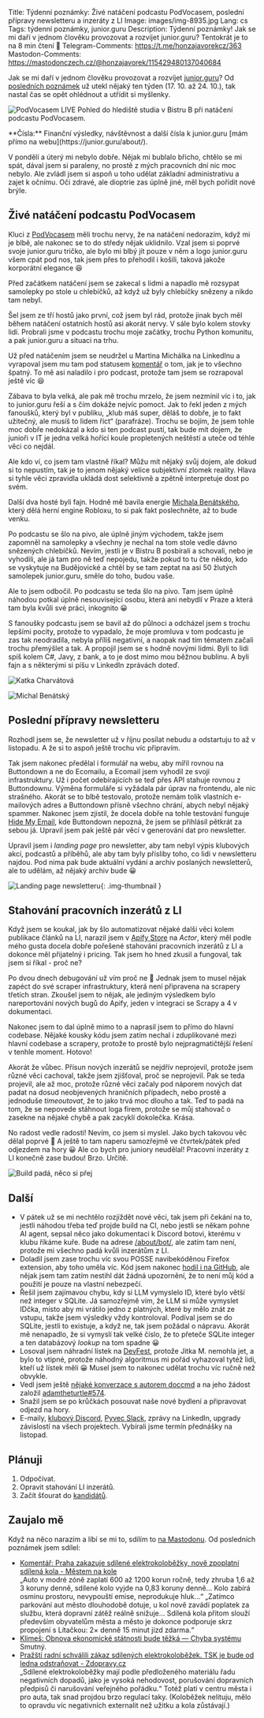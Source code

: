 Title: Týdenní poznámky: Živé natáčení podcastu PodVocasem, poslední přípravy newsletteru a inzeráty z LI
Image: images/img-8935.jpg
Lang: cs
Tags: týdenní poznámky, junior.guru
Description: Týdenní poznámky! Jak se mi daří v jednom člověku provozovat a rozvíjet junior.guru? Tentokrát je to na 8 min čtení 🧐
Telegram-Comments: https://t.me/honzajavorekcz/363
Mastodon-Comments: https://mastodonczech.cz/@honzajavorek/115429480137040684

Jak se mi daří v jednom člověku provozovat a rozvíjet [junior.guru](https://junior.guru/)?
Od [posledních poznámek]({filename}2025-10-17_tydenni-poznamky-kurz-scrapovani-v-javascriptu-a-dalsi-veci-pro-apify-akademii.md) už utekl nějaký ten týden (17. 10. až 24. 10.), tak nastal čas se opět ohlédnout a utřídit si myšlenky.

![PodVocasem LIVE]({static}/images/img-8935.jpg)
Pohled do hlediště studia v Bistru B při natáčení podcastu PodVocasem.

<div class="alert alert-warning" role="alert" markdown="1">
**Čísla:** Finanční výsledky, návštěvnost a další čísla k junior.guru [mám přímo na webu](https://junior.guru/about/).
</div>

V pondělí a úterý mi nebylo dobře. Nějak mi bublalo břicho, chtělo se mi spát, dával jsem si paraleny, no prostě z mých pracovních dní nic moc nebylo. Ale zvládl jsem si aspoň u toho udělat základní administrativu a zajet k očnímu. Oči zdravé, ale dioptrie zas úplně jiné, měl bych pořídit nové brýle.

## Živé natáčení podcastu PodVocasem

Kluci z [PodVocasem](https://www.podvocasem.cz/) měli trochu nervy, že na natáčení nedorazím, když mi je blbě, ale nakonec se to do středy nějak uklidnilo. Vzal jsem si poprvé svoje junior.guru tričko, ale bylo mi blbý jít pouze v něm a logo junior.guru všem cpát pod nos, tak jsem přes to přehodil i košili, taková jakože korporátní elegance 😆

Před začátkem natáčení jsem se zakecal s lidmi a napadlo mě rozsypat samolepky po stole u chlebíčků, až když už byly chlebíčky snězeny a nikdo tam nebyl.

Šel jsem ze tří hostů jako první, což jsem byl rád, protože jinak bych měl během natáčení ostatních hostů asi akorát nervy. V sále bylo kolem stovky lidí. Probrali jsme v podcastu trochu moje začátky, trochu Python komunitu, a pak junior.guru a situaci na trhu.

Už před natáčením jsem se neudržel u Martina Michálka na LinkedInu a vyrapoval jsem mu tam pod statusem [komentář](https://www.linkedin.com/feed/update/urn:li:ugcPost:7385957067565613056/?commentUrn=urn%3Ali%3Acomment%3A%28ugcPost%3A7385957067565613056%2C7386044042805141505%29&dashCommentUrn=urn%3Ali%3Afsd_comment%3A%287386044042805141505%2Curn%3Ali%3AugcPost%3A7385957067565613056%29) o tom, jak je to všechno špatný. To mě asi naladilo i pro podcast, protože tam jsem se rozrapoval ještě víc 😆

Zábava to byla velká, ale pak mě trochu mrzelo, že jsem nezmínil víc i to, jak to junior.guru řeší a s čím dokáže nejvíc pomoct. Jak to řekl jeden z mých fanoušků, který byl v publiku, „klub máš super, děláš to dobře, je to fakt užitečný, ale musíš to lidem říct“ (parafráze). Trochu se bojím, že jsem tohle moc dobře nedokázal a kdo si ten podcast pustí, tak bude mít dojem, že junioři v IT je jedna velká hořící koule propletených neštěstí a uteče od téhle věci co nejdál.

Ale kdo ví, co jsem tam vlastně říkal? Můžu mít nějaký svůj dojem, ale dokud si to nepustím, tak je to jenom nějaký velice subjektivní zlomek reality. Hlava si tyhle věci zpravidla ukládá dost selektivně a zpětně interpretuje dost po svém.

Další dva hosté byli fajn. Hodně mě bavila energie [Michala Benátského](https://www.linkedin.com/in/michalbenatsky/), který dělá herní engine Robloxu, to si pak fakt poslechněte, až to bude venku.

Po podcastu se šlo na pivo, ale úplně jiným východem, takže jsem zapomněl na samolepky a všechny je nechal na tom stole vedle dávno snězených chlebíčků. Nevím, jestli je v Bistru B posbírali a schovali, nebo je vyhodili, ale já tam pro ně teď nepojedu, takže pokud to tu čte někdo, kdo se vyskytuje na Budějovické a chtěl by se tam zeptat na asi 50 žlutých samolepek junior.guru, směle do toho, budou vaše.

Ale to jsem odbočil. Po podcastu se teda šlo na pivo. Tam jsem úplně náhodou potkal úplně nesouvisející osobu, která ani nebydlí v Praze a která tam byla kvůli své práci, inkognito 😀

S fanoušky podcastu jsem se bavil až do půlnoci a odcházel jsem s trochu lepšími pocity, protože to vypadalo, že moje promluva v tom podcastu je zas tak neodradila, nebyla příliš negativní, a naopak nad tím tématem začali trochu přemýšlet a tak. A propojil jsem se s hodně novými lidmi. Byli to lidi spíš kolem C#, Javy, z bank, a to je dost mimo mou běžnou bublinu. A byli fajn a s některými si píšu v LinkedIn zprávách doteď.

![Katka Charvátová]({static}/images/img-8936.jpg)

![Michal Benátský]({static}/images/img-8940.jpg)

## Poslední přípravy newsletteru

Rozhodl jsem se, že newsletter už v říjnu posílat nebudu a odstartuju to až v listopadu. A že si to aspoň ještě trochu víc připravím.

Tak jsem nakonec předělal i formulář na webu, aby mířil rovnou na Buttondown a ne do Ecomailu, a Ecomail jsem vyhodil ze svojí infrastruktury. Už i počet odebírajících se teď přes API stahuje rovnou z Buttondownu. Výměna formuláře si vyžádala pár úprav na frontendu, ale nic strašného. Akorát se to blbě testovalo, protože nemám tolik vlastních e-mailových adres a Buttondown přísně všechno chrání, abych nebyl nějaký spammer. Nakonec jsem zjistil, že docela dobře na tohle testování funguje [Hide My Email](https://support.apple.com/en-us/105078), kde Buttondown nepozná, že jsem se přihlásil pětkrát za sebou já. Upravil jsem pak ještě pár věcí v generování dat pro newsletter.

Upravil jsem i _landing page_ pro newsletter, aby tam nebyl výpis klubových akcí, podcastů a příběhů, ale aby tam byly přísliby toho, co lidi v newsletteru najdou. Pod nima pak bude aktuální vydání a archiv poslaných newsletterů, ale to udělám, až nějaký archiv bude 😀

![Landing page newsletteru]({static}/images/screenshot-2025-10-24-at-14-44-39-novinky-pro-zacatecniky-v-programovani.png){: .img-thumbnail }

## Stahování pracovních inzerátů z LI

Když jsem se koukal, jak by šlo automatizovat nějaké další věci kolem publikace článků na LI, narazil jsem v [Apify Store](https://apify.com/store) na _Actor_, který měl podle mého gusta docela dobře pořešené stahování pracovních inzerátů z LI a dokonce měl přijatelný i pricing. Tak jsem ho hned zkusil a fungoval, tak jsem si říkal - proč ne?

Po dvou dnech debugování už vím proč ne 🤣 Jednak jsem to musel nějak zapéct do své scraper infrastruktury, která není připravena na scrapery třetích stran. Zkoušel jsem to nějak, ale jediným výsledkem bylo nareportování nových bugů do Apify, jeden v integraci se Scrapy a 4 v dokumentaci.

Nakonec jsem to dal úplně mimo to a naprasil jsem to přímo do hlavní codebase. Nějaké kousky kódu jsem zatím nechal i zduplikované mezi hlavní codebase a scrapery, protože to prostě bylo nejpragmatičtější řešení v tenhle moment. Hotovo!

Akorát že vůbec. Přísun nových inzerátů se nejdřív neprojevil, protože jsem různé věci cachoval, takže jsem zjišťoval, proč se neprojevil. Pak se teda projevil, ale až moc, protože různé věci začaly pod náporem nových dat padat na dosud neobjevených hraničních případech, nebo prostě a jednoduše _timeoutovat_, že to jako trvá moc dlouho a tak. Teď to padá na tom, že se nepovede stáhnout loga firem, protože se můj stahovač o zasekne na nějaké chybě a pak zacyklí dokolečka. Krása.

No radost vedle radosti! Nevím, co jsem si myslel. Jako bych takovou věc dělal poprvé 🤣 A ještě to tam naperu samozřejmě ve čtvrtek/pátek před odjezdem na hory 😀 Ale co bych pro juniory neudělal! Pracovní inzeráty z LI konečně zase budou! Brzo. Určitě.

![Build padá, něco si přej]({static}/images/screenshot-2025-10-24-at-15-01-24.png)

## Další

-   V pátek už se mi nechtělo rozjíždět nové věci, tak jsem při čekání na to, jestli náhodou třeba teď projde build na CI, nebo jestli se někam pohne AI agent, sepsal něco jako dokumentaci k Discord botovi, kterému v klubu říkáme kuře. Bude na adrese [/about/bot/](https://junior.guru/about/bot/), ale zatím tam není, protože mi všechno padá kvůli inzerátům z LI.
-   Doladil jsem zase trochu víc svou POSSE navibekóděnou Firefox extension, aby toho uměla víc. Kód jsem nakonec [hodil i na GitHub](https://github.com/honzajavorek/posse/), ale nějak jsem tam zatím nestihl dát žádná upozornění, že to není můj kód a použití je pouze na vlastní nebezpečí.
-   Řešil jsem zajímavou chybu, kdy si LLM vymyslelo ID, které bylo větší než integer v SQLite. Já samozřejmě vím, že LLM si může vymyslet IDčka, místo aby mi vrátilo jedno z platných, které by mělo znát ze vstupu, takže jsem výsledky vždy kontroloval. Podíval jsem se do SQLite, jestli to existuje, a když ne, tak jsem požádal o nápravu. Akorát mě nenapadlo, že si vymyslí tak velké číslo, že to přeteče SQLite integer a ten databázový _lookup_ na tom spadne 😀
-   Losoval jsem náhradní lístek na [DevFest](https://devfest.cz/), protože Jitka M. nemohla jet, a bylo to vtipné, protože náhodný algoritmus mi pořád vyhazoval tytéž lidi, kteří už lístek měli 😀 Musel jsem to nakonec udělat trochu víc ručně než obvykle.
-   Vedl jsem ještě [nějaké konverzace s autorem doccmd](https://github.com/apify/apify-docs/pull/2027#issuecomment-3426639359) a na jeho žádost založil [adamtheturtle#574](https://github.com/adamtheturtle/doccmd/issues/574).
-   Snažil jsem se po krůčkách posouvat naše nové bydlení a připravovat odjezd na hory.
-   E-maily, [klubový Discord](https://junior.guru/club/), [Pyvec Slack](https://docs.pyvec.org/operations/support.html#sit-kontaktu), zprávy na LinkedIn, upgrady závislostí na všech projektech. Vybírali jsme termín přednášky na listopad.

## Plánuji

1.  Odpočívat.
2.  Opravit stahování LI inzerátů.
3.  Začít šťourat do [kandidátů](https://junior.guru/candidates/).

## Zaujalo mě

Když na něco narazím a líbí se mi to, sdílím to [na Mastodonu](https://mastodonczech.cz/@honzajavorek).
Od posledních poznámek jsem sdílel:

- [Komentář: Praha zakazuje sdílené elektrokoloběžky, nově zpoplatní sdílená kola - Městem na kole](https://mestemnakole.cz/2025/10/komentar-praha-zakazuje-sdilene-elektrokolobezky-doplati-na-to-i-sdilena-kola/)<br>„Auto v modré zóně zaplatí 600 až 1200 korun ročně, tedy zhruba 1,6 až 3 koruny denně, sdílené kolo vyjde na 0,83 koruny denně… Kolo zabírá osminu prostoru, nevypouští emise, neprodukuje hluk…“ „Zatímco parkování aut město dlouhodobě dotuje, u kol nově zavádí poplatek za službu, která dopravní zátěž reálně snižuje… Sdílená kola přitom slouží především obyvatelům města a město je dokonce podporuje skrz propojení s Lítačkou: 2× denně 15 minut jízd zdarma.“
- [Klimeš: Obnova ekonomické státnosti bude těžká — Chyba systému](https://www.mujrozhlas.cz/rapi/view/episode/d4b64331-b559-31c1-b6b9-b3bb5eaddb2a)<br>Smutný.
- [Pražští radní schválili zákaz sdílených elektrokoloběžek. TSK je bude od ledna odstraňovat - Zdopravy.cz](https://zdopravy.cz/prazsti-radni-schvalili-zakaz-sdilenych-elektrokolobezek-tsk-je-bude-od-ledna-odstranovat-263271/)<br>„Sdílené elektrokoloběžky mají podle předloženého materiálu řadu negativních dopadů, jako je vysoká nehodovost, porušování dopravních předpisů či narušování veřejného pořádku.“ Totéž platí v centru města i pro auta, tak snad projdou brzo regulací taky. (Koloběžek nelituju, mělo to opravdu víc negativních externalit než užitku a kola zůstávají.)
